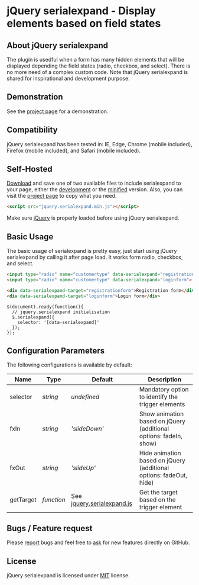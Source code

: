 # jQuery serialexpand - Display elements based on field states

## About jQuery serialexpand
The plugin is usedful when a form has many hidden elements that will be displayed depending the field states (radio, checkbox, and select). There is no more need of a complex custom code. Note that jQuery serialexpand is shared for inspirational and development purpose.


## Demonstration
See the [project page](https://github.meunierkevin.com/jquery-serialexpand/) for a demonstration.


## Compatibility
jQuery serialexpand has been tested in: IE, Edge, Chrome (mobile included), Firefox (mobile included), and Safari (mobile included).


## Self-Hosted
[Download](https://github.com/kevinmeunier/jquery-serialexpand/archive/master.zip) and save one of two available files to include serialexpand to your page, either the [development](https://github.com/kevinmeunier/jquery-serialexpand/blob/main/dist/jquery.serialexpand.js) or the [minified](https://github.com/kevinmeunier/jquery-serialexpand/blob/main/dist/jquery.serialexpand.min.js) version. Also, you can visit the [project page](https://github.meunierkevin.com/jquery-serialexpand/) to copy what you need.
```HTML
<script src="jquery.serialexpand.min.js"></script>
```

Make sure [jQuery](http://jquery.com) is properly loaded before using jQuery serialexpand. 


## Basic Usage
The basic usage of serialexpand is pretty easy, just start using jQuery serialexpand by calling it after page load. It works form radio, checkbox, and select.
```HTML
<input type="radio" name="customertype" data-serialexpand="registrationform">New customer
<input type="radio" name="customertype" data-serialexpand="loginform"> Existing customer

<div data-serialexpand-target="registrationform">Registration form</div>
<div data-serialexpand-target="loginform">Login form</div>
```
```JS
$(document).ready(function(){
  // jquery.serialexpand initialisation
  $.serialexpand({
    selector: '[data-serialexpand]'
  });
});
```

  
## Configuration Parameters
The following configurations is available by default:

Name               | Type       | Default                             | Description
------------------ | ---------- | ----------------------------------- | -----------
selector           | *string*   | *undefined*                         | Mandatory option to identify the trigger elements
fxIn               | *string*   | *'slideDown'*                       | Show animation based on jQuery (additional options: fadeIn, show)
fxOut              | *string*   | *'slideUp'*                         | Hide animation based on jQuery (additional options: fadeOut, hide)
getTarget          | *function* | See [jquery.serialexpand.js](https://github.com/kevinmeunier/jquery-serialexpand/blob/main/dist/jquery.serialcookie.js) | Get the target based on the trigger element


## Bugs / Feature request
Please [report](http://github.com/kevinmeunier/jquery-serialexpand/issues) bugs and feel free to [ask](http://github.com/kevinmeunier/jquery-serialexpand/issues) for new features directly on GitHub.


## License
jQuery serialexpand is licensed under [MIT](http://www.opensource.org/licenses/mit-license.php) license.
